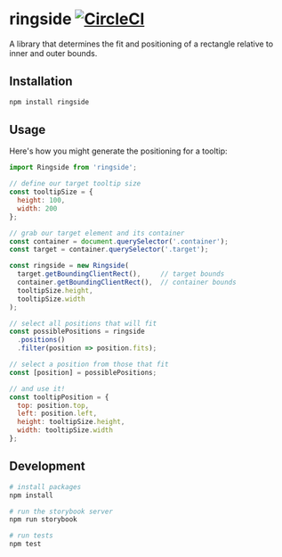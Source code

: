# ringside [![CircleCI](https://circleci.com/gh/rylnd/ringside.svg?style=svg)](https://circleci.com/gh/rylnd/ringside)

A library that determines the fit and positioning of a rectangle relative to inner and outer bounds.

## Installation

```bash
npm install ringside
```

## Usage

Here's how you might generate the positioning for a tooltip:

```jsx
import Ringside from 'ringside';

// define our target tooltip size
const tooltipSize = {
  height: 100,
  width: 200
};

// grab our target element and its container
const container = document.querySelector('.container');
const target = container.querySelector('.target');

const ringside = new Ringside(
  target.getBoundingClientRect(),     // target bounds
  container.getBoundingClientRect(),  // container bounds
  tooltipSize.height,
  tooltipSize.width
);

// select all positions that will fit
const possiblePositions = ringside
  .positions()
  .filter(position => position.fits);

// select a position from those that fit
const [position] = possiblePositions;

// and use it!
const tooltipPosition = {
  top: position.top,
  left: position.left,
  height: tooltipSize.height,
  width: tooltipSize.width
};
```

## Development

```bash
# install packages
npm install

# run the storybook server
npm run storybook

# run tests
npm test
```
